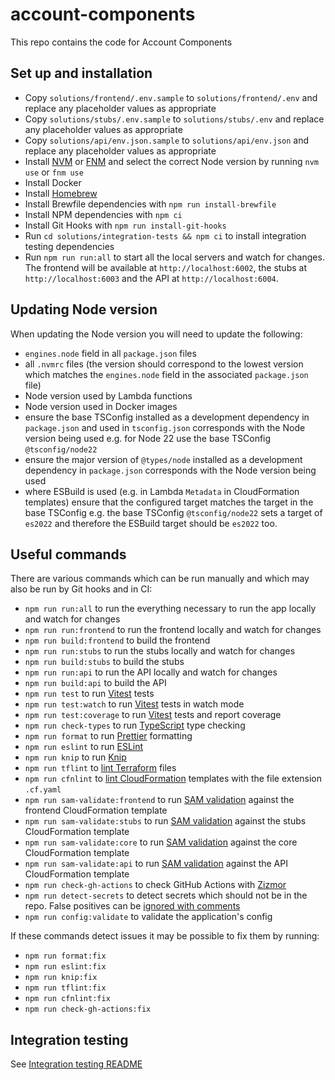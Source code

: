 # account-components

This repo contains the code for Account Components

## Set up and installation

- Copy `solutions/frontend/.env.sample` to `solutions/frontend/.env` and replace any placeholder values as appropriate
- Copy `solutions/stubs/.env.sample` to `solutions/stubs/.env` and replace any placeholder values as appropriate
- Copy `solutions/api/env.json.sample` to `solutions/api/env.json` and replace any placeholder values as appropriate
- Install [NVM](https://github.com/nvm-sh/nvm) or [FNM](https://github.com/Schniz/fnm) and select the correct Node version by running `nvm use` or `fnm use`
- Install Docker
- Install [Homebrew](https://brew.sh/)
- Install Brewfile dependencies with `npm run install-brewfile`
- Install NPM dependencies with `npm ci`
- Install Git Hooks with `npm run install-git-hooks`
- Run `cd solutions/integration-tests && npm ci` to install integration testing dependencies
- Run `npm run run:all` to start all the local servers and watch for changes. The frontend will be available at `http://localhost:6002`, the stubs at `http://localhost:6003` and the API at `http://localhost:6004`.

## Updating Node version

When updating the Node version you will need to update the following:

- `engines.node` field in all `package.json` files
- all `.nvmrc` files (the version should correspond to the lowest version which matches the `engines.node` field in the associated `package.json` file)
- Node version used by Lambda functions
- Node version used in Docker images
- ensure the base TSConfig installed as a development dependency in `package.json` and used in `tsconfig.json` corresponds with the Node version being used e.g. for Node 22 use the base TSConfig `@tsconfig/node22`
- ensure the major version of `@types/node` installed as a development dependency in `package.json` corresponds with the Node version being used
- where ESBuild is used (e.g. in Lambda `Metadata` in CloudFormation templates) ensure that the configured target matches the target in the base TSConfig e.g. the base TSConfig `@tsconfig/node22` sets a target of `es2022` and therefore the ESBuild target should be `es2022` too.

## Useful commands

There are various commands which can be run manually and which may also be run by Git hooks and in CI:

- `npm run run:all` to run the everything necessary to run the app locally and watch for changes
- `npm run run:frontend` to run the frontend locally and watch for changes
- `npm run build:frontend` to build the frontend
- `npm run run:stubs` to run the stubs locally and watch for changes
- `npm run build:stubs` to build the stubs
- `npm run run:api` to run the API locally and watch for changes
- `npm run build:api` to build the API
- `npm run test` to run [Vitest](https://vitest.dev/) tests
- `npm run test:watch` to run [Vitest](https://vitest.dev/) tests in watch mode
- `npm run test:coverage` to run [Vitest](https://vitest.dev/) tests and report coverage
- `npm run check-types` to run [TypeScript](https://www.typescriptlang.org/) type checking
- `npm run format` to run [Prettier](https://prettier.io/) formatting
- `npm run eslint` to run [ESLint](https://eslint.org/)
- `npm run knip` to run [Knip](https://knip.dev/)
- `npm run tflint` to [lint Terraform](https://github.com/terraform-linters/tflint) files
- `npm run cfnlint` to [lint CloudFormation](https://github.com/aws-cloudformation/cfn-lint) templates with the file extension `.cf.yaml`
- `npm run sam-validate:frontend` to run [SAM validation](https://docs.aws.amazon.com/serverless-application-model/latest/developerguide/sam-cli-command-reference-sam-validate.html) against the frontend CloudFormation template
- `npm run sam-validate:stubs` to run [SAM validation](https://docs.aws.amazon.com/serverless-application-model/latest/developerguide/sam-cli-command-reference-sam-validate.html) against the stubs CloudFormation template
- `npm run sam-validate:core` to run [SAM validation](https://docs.aws.amazon.com/serverless-application-model/latest/developerguide/sam-cli-command-reference-sam-validate.html) against the core CloudFormation template
- `npm run sam-validate:api` to run [SAM validation](https://docs.aws.amazon.com/serverless-application-model/latest/developerguide/sam-cli-command-reference-sam-validate.html) against the API CloudFormation template
- `npm run check-gh-actions` to check GitHub Actions with [Zizmor](https://docs.zizmor.sh/)
- `npm run detect-secrets` to detect secrets which should not be in the repo. False positives can be [ignored with comments](https://github.com/Yelp/detect-secrets?tab=readme-ov-file#inline-allowlisting)
- `npm run config:validate` to validate the application's config

If these commands detect issues it may be possible to fix them by running:

- `npm run format:fix`
- `npm run eslint:fix`
- `npm run knip:fix`
- `npm run tflint:fix`
- `npm run cfnlint:fix`
- `npm run check-gh-actions:fix`

## Integration testing

See [Integration testing README](/solutions/integration-tests/README.md)
